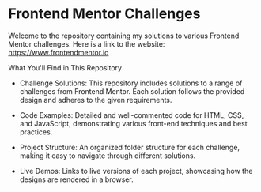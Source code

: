 # Frontend Mentor Challenges

Welcome to the repository containing my solutions to various Frontend Mentor challenges. 
Here is a link to the website: https://www.frontendmentor.io

What You'll Find in This Repository
* Challenge Solutions: This repository includes solutions to a range of challenges from Frontend Mentor. Each solution follows the provided design and adheres to the given requirements.

* Code Examples: Detailed and well-commented code for HTML, CSS, and JavaScript, demonstrating various front-end techniques and best practices.

* Project Structure: An organized folder structure for each challenge, making it easy to navigate through different solutions.

* Live Demos: Links to live versions of each project, showcasing how the designs are rendered in a browser.
